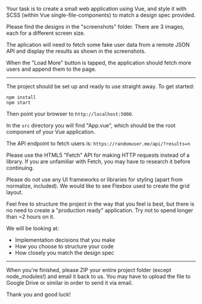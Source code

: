 Your task is to create a small web application using Vue, and style it with SCSS (within Vue single-file-components) to match a design spec provided.

Please find the designs in the "screenshots" folder. There are 3 images, each for a different screen size.

The aplication will need to fetch some fake user data from a remote JSON API and display the results as shown in the screenshots.

When the "Load More" button is tapped, the application should fetch more users and append them to the page.

-------

The project should be set up and ready to use straight away. To get started:

```
npm install
npm start
```

Then point your browser to `http://localhost:5000`.

In the `src` directory you will find "App.vue", which should be the root component of your Vue application.

The API endpoint to fetch users is: `https://randomuser.me/api/?results=n`

Please use the HTML5 "Fetch" API for making HTTP requests instead of a library. If you are unfamiliar with Fetch, you may have to research it before continuing.

Please do not use any UI frameworks or libraries for styling (apart from normalize, included). We would like to see Flexbox used to create the grid layout.

Feel free to structure the project in the way that you feel is best, but there is no need to create a "production ready" application. Try not to spend longer than ~2 hours on it.

We will be looking at:

- Implementation decisions that you make
- How you choose to structure your code
- How closely you match the design spec

-------

When you're finished, please ZIP your entire project folder (except node_modules!) and email it back to us. You may have to upload the file to Google Drive or similar in order to send it via email.

Thank you and good luck!
